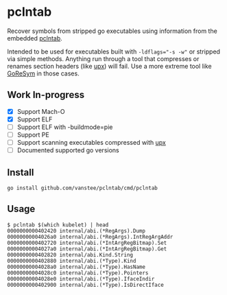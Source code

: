 # pclntab

Recover symbols from stripped go executables using information from the embedded 
[pclntab](https://docs.google.com/document/d/1lyPIbmsYbXnpNj57a261hgOYVpNRcgydurVQIyZOz_o/pub).

Intended to be used for executables built with `-ldflags="-s -w"` or stripped
via simple methods. Anything run through a tool that compresses or renames
section headers (like [upx](https://upx.github.io)) will fail. Use a more
extreme tool like [GoReSym](https://github.com/mandiant/GoReSym) in those
cases.

## Work In-progress

* [x] Support Mach-O
* [x] Support ELF
* [ ] Support ELF with -buildmode=pie
* [ ] Support PE
* [ ] Support scanning executables compressed with [upx](https://upx.github.io)
* [ ] Documented supported go versions

## Install

```
go install github.com/vanstee/pclntab/cmd/pclntab
```

## Usage

```
$ pclntab $(which kubelet) | head
0000000000402420 internal/abi.(*RegArgs).Dump
00000000004026a0 internal/abi.(*RegArgs).IntRegArgAddr
0000000000402720 internal/abi.(*IntArgRegBitmap).Set
00000000004027a0 internal/abi.(*IntArgRegBitmap).Get
0000000000402820 internal/abi.Kind.String
0000000000402880 internal/abi.(*Type).Kind
00000000004028a0 internal/abi.(*Type).HasName
00000000004028c0 internal/abi.(*Type).Pointers
00000000004028e0 internal/abi.(*Type).IfaceIndir
0000000000402900 internal/abi.(*Type).IsDirectIface
```
